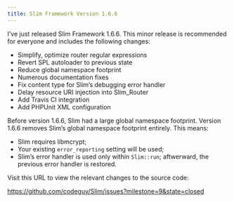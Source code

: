 ```yaml
---
title: Slim Framework Version 1.6.6
---
```


I’ve just released Slim Framework 1.6.6. This minor release is recommended for everyone and includes the following changes:

* Simplify, optimize router regular expressions
* Revert SPL autoloader to previous state
* Reduce global namespace footprint
* Numerous documentation fixes
* Fix content type for Slim’s debugging error handler
* Delay resource URI injection into Slim_Router
* Add Travis CI integration
* Add PHPUnit XML configuration

Before version 1.6.6, Slim had a large global namespace footprint. Version 1.6.6 removes Slim’s global namespace footprint entirely. This means:

* Slim requires libmcrypt;
* Your existing `error_reporting` setting will be used;
* Slim’s error handler is used only within `Slim::run`; aftwerward, the previous error handler is restored.

Visit this URL to view the relevant changes to the source code:

<https://github.com/codeguy/Slim/issues?milestone=9&state=closed>
